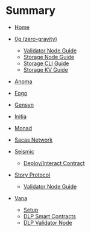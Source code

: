 # Summary

* [Home](README.md)

* [0g (zero-gravity)](0g%20(zero-gravity)/README.md)
  * [Validator Node Guide](0g%20(zero-gravity)/validator-node.md)
  * [Storage Node Guide](0g%20(zero-gravity)/storage-node.md)
  * [Storage CLI Guide](0g%20(zero-gravity)/storage-cli.md)
  * [Storage KV Guide](0g%20(zero-gravity)/storage-kv.md)

* [Anoma](Anoma/README.md)

* [Fogo](Fogo/README.md)

* [Gensyn](Gensyn/README.md)

* [Initia](Initia/README.md)

* [Monad](Monad/README.md)

* [Sacas Network](Sacas%20Network/README.md)

* [Seismic](Seismic/README.md)
  * [Deploy/Interact Contract](Seismic/deploy_interact_contract.md)

* [Story Protocol](Story%20Protocol/README.md)
  * [Validator Node Guide](Story%20Protocol/validator-node.md)

* [Vana](Vana/README.md)
  * [Setup](Vana/setup.md)
  * [DLP Smart Contracts](Vana/DLP-smart-contracts.md)
  * [DLP Validator Node](Vana/DLP-validator-node.md)
